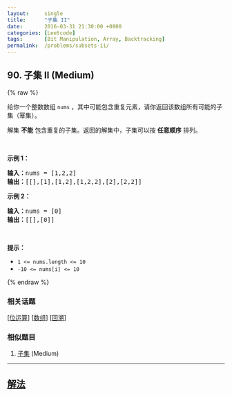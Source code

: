 ```yaml
---
layout:     single
title:      "子集 II"
date:       2016-03-31 21:30:00 +0800
categories: [Leetcode]
tags:       [Bit Manipulation, Array, Backtracking]
permalink:  /problems/subsets-ii/
---
```


## 90. 子集 II (Medium)

{% raw %}

<p>给你一个整数数组 <code>nums</code> ，其中可能包含重复元素，请你返回该数组所有可能的子集（幂集）。</p>

<p>解集 <strong>不能</strong> 包含重复的子集。返回的解集中，子集可以按 <strong>任意顺序</strong> 排列。</p>

<div class="original__bRMd">
<div>
<p> </p>

<p><strong>示例 1：</strong></p>

<pre>
<strong>输入：</strong>nums = [1,2,2]
<strong>输出：</strong>[[],[1],[1,2],[1,2,2],[2],[2,2]]
</pre>

<p><strong>示例 2：</strong></p>

<pre>
<strong>输入：</strong>nums = [0]
<strong>输出：</strong>[[],[0]]
</pre>

<p> </p>

<p><strong>提示：</strong></p>

<ul>
	<li><code>1 <= nums.length <= 10</code></li>
	<li><code>-10 <= nums[i] <= 10</code></li>
</ul>
</div>
</div>

{% endraw %}

### 相关话题
  [[位运算](https://github.com/awesee/leetcode/tree/main/tag/bit-manipulation/README.md)]
  [[数组](https://github.com/awesee/leetcode/tree/main/tag/array/README.md)]
  [[回溯](https://github.com/awesee/leetcode/tree/main/tag/backtracking/README.md)]

### 相似题目
  1. [子集](/problems/subsets) (Medium)

---

## [解法](https://github.com/awesee/leetcode/tree/main/problems/subsets-ii)
